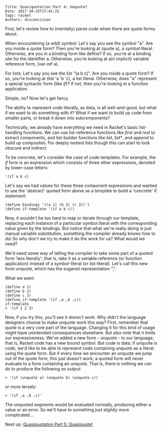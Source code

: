     Title: Quasiquotation Part 4: Unquote?
    Date: 2017-10-25T17:41:22
    Tags: racket
    Authors: disconcision

First, let's review how to (mentally) parse code when there are quote forms about.

When encountering (a wild) symbol: Let's say you see the symbol "a". Are you inside a quote form? Then you're looking at (quote a), a symbol literal. Otherwise, are you in a binding form like define? If so, you're at a binding site for the identifier a. Otherwise, you're looking at a(n implicit) variable reference form, (var-ref a).

For lists: Let's say you see the list "(a b c)". Are you inside a quote form? If so, you're looking at (list 'a 'b 'c), a list literal. Otherwise, does "a" represent a special syntactic form (like *if*)? If not, then you're looking at a function application.

Simple, no? Now let's get fancy.

The ability to represent code literally, as data, is all well-and-good, but what if we want to do something with it? What if we want to build up code from smaller parts, or break it down into subcomponents?

Technically, we already have everything we need in Racket's basic list-handling functions. We can use list-reference functions like *first* and *rest* to extract components, and list-builder functions like *list*, *list\**, and *append* to build up composites. For deeply nested lists though this can start to look obscure and indirect.

To be concrete, let's consider the case of code templates. For example, the *if* form is an expression which consists of three other expressions, denoted by lower-case letters:

```racket
'(if a b c)
```

Let's say we had values for these three component expressions and wanted to use the 'abstract' quoted form above as a template to build a 'concrete' if statement:

```racket
(define bindings '((a 1) (b 2) (c 3))')
(define if-template '(if a b c))
```

Now, it wouldn't be too hard to map or iterate through our template, replacing each instance of a particular symbol literal with the corresponding value given by the bindings. But notice that what we're really doing is just manual variable substitution, something the compiler already knows how to do! So why don't we try to make it do the work for us? What would we need?

We'd need some way of telling the compiler to take some part of a quoted form 'less literally'; that is, take it as a variable reference (or function application) instead of a symbol-literal (or list-literal). Let's call this new form unquote, which has the sugared representation ",".

What we want:

```racket
(define a 1)
(define b 2)
(define c 3)
(define if-template '(if ,a ,b ,c))
if-template
> '(if 1 2 3)
```

Now, if you try this, you'll see it doesn't work. Why didn't the language designers choose to make unquote work this way? First, remember that quote is a very core part of the language. Changing it for this kind of usage might have unintended consequences elsewhere. But also note that it limits our expressiveness. We've added a new form - unquote - to our language; that is, Racket code has a new bound symbol. But code is data; if unquote is code, we'd like to be able to represent code containing unquote as a literal using the quote form. But if every time we encounter an unquote we jump out of the quote form, this just doesn't work; a quoted form will never evaluate to a form containing an unquote. That is, there is nothing we can do to produce the following *as output:*

```racket
> '(if (unquote a) (unquote b) (unquote c))
```

or more tersely:

```racket
> '(if ,a ,b ,c)'
```

The unquoted segments would be evaluated normally, producing either a value or an error. So we'll have to something *just slightly* more complicated...

Next up: [Quasiquotation Part 5: Quasiquote!](http://disconcision.github.io/fructlog/2017/10/quasiquotation-part-5-quasiquote.html)
